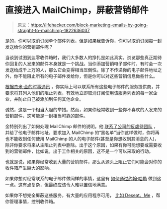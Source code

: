 # 直接进入 MailChimp，屏蔽营销邮件

> 原文：<https://lifehacker.com/block-marketing-emails-by-going-straight-to-mailchimp-1822636037>

是的，你可以取消订阅单个邮件列表，但是如果我告诉你，你可以取消订阅每一封发送给你的营销邮件呢？



当谈到试图到达零收件箱时，我们大多数人的挣扎是如此真实。浏览那些真正期待你回复的人发来的邮件本身就是一个挑战。当你添加营销电子邮件时，有时会一次发送给成千上万的人，那么它会变得相当压倒性。除了不传递你的电子邮件地址之外，你不能阻止所有的电子邮件发给你，但是你可以对这些营销信息做些什么。

[根据杰米·金的时事通讯](http://jamieking.co.uk/blog/email-marketing/unsubscribe-from-all-global-mailchimp-lists.html) ，你实际上可以联系所有这些电子邮件的服务提供商，并要求将其列入他们的阻止列表，有效地立即取消订阅使用该服务列表的每一家企业，并防止自己被添加到任何其他企业。

诚然，这是一个相当大胆的举措。然而，如果你经常收到一些你不喜欢的人发来的营销邮件，这可能是一封相当可靠的邮件。

金特别列出了如何处理 MailChimp 邮件的说明。他 [联系了公司的反虐待团队](https://mailchimp.com/contact/abuse/) ，并给了他电子邮件地址，要求加入 MailChimp 的“黑名单”当你这样做时，你将再也不能收到任何使用 MailChimp 的人的电子邮件(甚至是你想收到其消息的人)，除非你要求将来从主阻止列表中删除。出于这个原因，如果有你可能想要或需要收到的营销邮件，比如说，出于工作相关的原因，这不是一个可以采取的行动。

也就是说，如果你经常收到大量的营销邮件，那么从源头上阻止它们可能会对你的收件箱产生巨大的影响。

如果你想对经常联系的电子邮件做同样的事情，这里有 [如何通过约翰·哈勒](http://johnhaller.com/useful-stuff/block-constant-contact) 做到这一点。这有点复杂，但最终应该令人难以置信地满意。

如果你不想完全屏蔽这些服务，有大量的应用程序可用， [比如 Deseat。Me](https://lifehacker.com/manage-and-unsubscribe-from-all-your-online-accounts-wi-1797025817) ，帮你管理事情，控制收件箱。